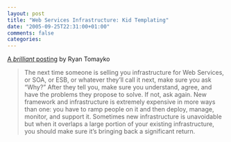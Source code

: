 ```yaml
---
layout: post
title: "Web Services Infrastructure: Kid Templating"
date: "2005-09-25T22:31:00+01:00"
comments: false
categories: 
---
```


<p><a href="http://lesscode.org/2005/09/24/web-services-infrastructure-kid/">A <em>brilliant</em> posting</a> by Ryan Tomayko</p>

<blockquote>
<p>The next time someone is selling you infrastructure for Web Services, or SOA, or ESB, or whatever they&#8217;ll call it next, make sure you ask &#8220;Why?&#8221; After they tell you, make sure you understand, agree, and have the problems they propose to solve. If not, ask again. New framework and infrastructure is extremely expensive in more ways than one: you have to ramp people on it and then deploy, manage, monitor, and support it. Sometimes new infrastructure is unavoidable but when it overlaps a large portion of your existing infrastructure, you should make sure it&#8217;s bringing back a significant return.</p>
</blockquote>


